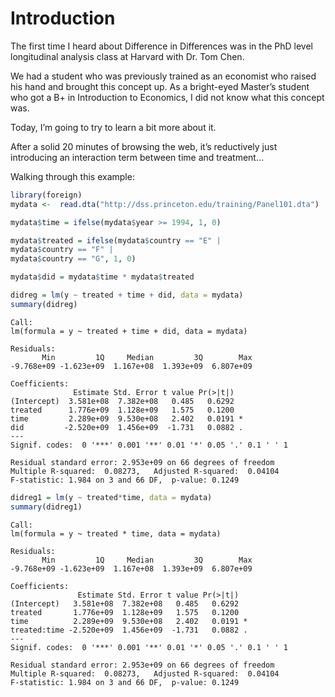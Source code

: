 # Introduction

The first time I heard about Difference in Differences was in the PhD
level longitudinal analysis class at Harvard with Dr. Tom Chen.

We had a student who was previously trained as an economist who raised
his hand and brought this concept up. As a bright-eyed Master’s student
who got a B+ in Introduction to Economics, I did not know what this
concept was.

Today, I’m going to try to learn a bit more about it.

After a solid 20 minutes of browsing the web, it’s reductively just
introducing an interaction term between time and treatment…

Walking through this example:

``` r
library(foreign)
mydata <-  read.dta("http://dss.princeton.edu/training/Panel101.dta")

mydata$time = ifelse(mydata$year >= 1994, 1, 0)

mydata$treated = ifelse(mydata$country == "E" |
mydata$country == "F" |
mydata$country == "G", 1, 0)

mydata$did = mydata$time * mydata$treated
```

``` r
didreg = lm(y ~ treated + time + did, data = mydata)
summary(didreg)
```


    Call:
    lm(formula = y ~ treated + time + did, data = mydata)

    Residuals:
           Min         1Q     Median         3Q        Max 
    -9.768e+09 -1.623e+09  1.167e+08  1.393e+09  6.807e+09 

    Coefficients:
                  Estimate Std. Error t value Pr(>|t|)  
    (Intercept)  3.581e+08  7.382e+08   0.485   0.6292  
    treated      1.776e+09  1.128e+09   1.575   0.1200  
    time         2.289e+09  9.530e+08   2.402   0.0191 *
    did         -2.520e+09  1.456e+09  -1.731   0.0882 .
    ---
    Signif. codes:  0 '***' 0.001 '**' 0.01 '*' 0.05 '.' 0.1 ' ' 1

    Residual standard error: 2.953e+09 on 66 degrees of freedom
    Multiple R-squared:  0.08273,   Adjusted R-squared:  0.04104 
    F-statistic: 1.984 on 3 and 66 DF,  p-value: 0.1249

``` r
didreg1 = lm(y ~ treated*time, data = mydata)
summary(didreg1)
```


    Call:
    lm(formula = y ~ treated * time, data = mydata)

    Residuals:
           Min         1Q     Median         3Q        Max 
    -9.768e+09 -1.623e+09  1.167e+08  1.393e+09  6.807e+09 

    Coefficients:
                   Estimate Std. Error t value Pr(>|t|)  
    (Intercept)   3.581e+08  7.382e+08   0.485   0.6292  
    treated       1.776e+09  1.128e+09   1.575   0.1200  
    time          2.289e+09  9.530e+08   2.402   0.0191 *
    treated:time -2.520e+09  1.456e+09  -1.731   0.0882 .
    ---
    Signif. codes:  0 '***' 0.001 '**' 0.01 '*' 0.05 '.' 0.1 ' ' 1

    Residual standard error: 2.953e+09 on 66 degrees of freedom
    Multiple R-squared:  0.08273,   Adjusted R-squared:  0.04104 
    F-statistic: 1.984 on 3 and 66 DF,  p-value: 0.1249
